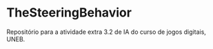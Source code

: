 # TheSteeringBehavior
 Repositório para a atividade extra 3.2 de IA do curso de jogos digitais, UNEB.
